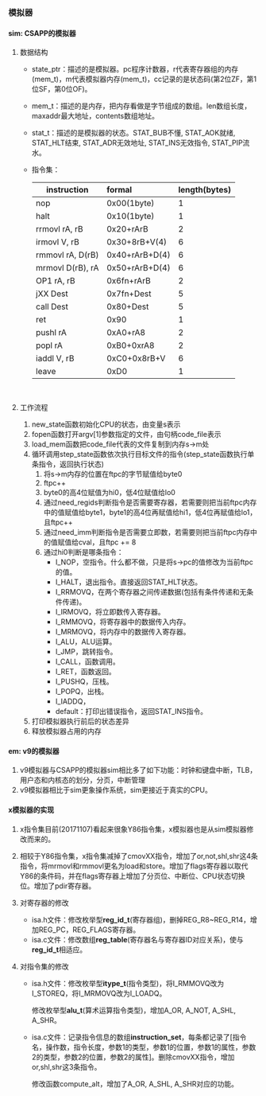 ### 模拟器

#### sim: CSAPP的模拟器

1. 数据结构

   * state_ptr：描述的是模拟器。pc程序计数器，r代表寄存器组的内存(mem_t)，m代表模拟器内存(mem_t)，cc记录的是状态码(第2位ZF，第1位SF，第0位OF)。

   * mem_t：描述的是内存，把内存看做是字节组成的数组。len数组长度，maxaddr最大地址，contents数组地址。

   * stat_t：描述的是模拟器的状态。STAT_BUB不懂, STAT_AOK就绪, STAT_HLT结束, STAT_ADR无效地址, STAT_INS无效指令, STAT_PIP流水。

   * 指令集：

     | instruction      | formal         | length(bytes) |
     | ---------------- | :------------- | ------------- |
     | nop              | 0x00(1byte)    | 1             |
     | halt             | 0x10(1byte)    | 1             |
     | rrmovl rA, rB    | 0x20+rArB      | 2             |
     | irmovl V, rB     | 0x30+8rB+V(4)  | 6             |
     | rmmovl rA, D(rB) | 0x40+rArB+D(4) | 6             |
     | mrmovl D(rB), rA | 0x50+rArB+D(4) | 6             |
     | OP1 rA, rB       | 0x6fn+rArB     | 2             |
     | jXX Dest         | 0x7fn+Dest     | 5             |
     | call Dest        | 0x80+Dest      | 5             |
     | ret              | 0x90           | 1             |
     | pushl rA         | 0xA0+rA8       | 2             |
     | popl rA          | 0xB0+0xrA8     | 2             |
     | iaddl V, rB      | 0xC0+0x8rB+V   | 6             |
     | leave            | 0xD0           | 1             |

     ​

2. 工作流程

   1. new_state函数初始化CPU的状态，由变量s表示
   2. fopen函数打开argv[1]参数指定的文件，由句柄code_file表示
   3. load_mem函数把code_file代表的文件复制到内存s->m处
   4. 循环调用step_state函数依次执行目标文件的指令(step_state函数执行单条指令，返回执行状态)
      1. 将s->m内存的位置在ftpc的字节赋值给byte0
      2. ftpc++
      3. byte0的高4位赋值为hi0，低4位赋值给lo0
      4. 通过need_regids判断指令是否需要寄存器，若需要则把当前ftpc内存中的值赋值给byte1，byte1的高4位再赋值给hi1，低4位再赋值给lo1， 且ftpc++
      5. 通过need_imm判断指令是否需要立即数，若需要则把当前ftpc内存中的值赋值给cval，且ftpc += 8
      6. 通过hi0判断是哪条指令：
         * I_NOP，空指令。什么都不做，只是将s->pc的值修改为当前ftpc的值。
         * I_HALT，退出指令。直接返回STAT_HLT状态。
         * I_RRMOVQ，在两个寄存器之间传递数据(包括有条件传递和无条件传递)。
         * I_IRMOVQ，将立即数传入寄存器。
         * I_RMMOVQ，将寄存器中的数据传入内存。
         * I_MRMOVQ，将内存中的数据传入寄存器。
         * I_ALU，ALU运算。
         * I_JMP，跳转指令。
         * I_CALL，函数调用。
         * I_RET，函数返回。
         * I_PUSHQ，压栈。
         * I_POPQ，出栈。
         * I_IADDQ，
         * default：打印出错误指令，返回STAT_INS指令。
   5. 打印模拟器执行前后的状态差异
   6. 释放模拟器占用的内存

#### em: v9的模拟器

1. v9模拟器与CSAPP的模拟器sim相比多了如下功能：时钟和键盘中断，TLB，用户态和内核态的划分，分页，中断管理
2. v9模拟器相比于sim更象操作系统，sim更接近于真实的CPU。

#### x模拟器的实现
1. x指令集目前(20171107)看起来很象Y86指令集，x模拟器也是从sim模拟器修改而来的。

2. 相较于Y86指令集，x指令集减掉了cmovXX指令，增加了or,not,shl,shr这4条指令，将mrmovl和rmmovl更名为load和store。增加了flags寄存器以取代Y86的条件码，并在flags寄存器上增加了分页位、中断位、CPU状态切换位。增加了pdir寄存器。

3. 对寄存器的修改

   * isa.h文件：修改枚举型**reg_id_t**(寄存器组)，删掉REG_R8~REG_R14，增加REG_PC，REG_FLAGS寄存器。
   * isa.c文件：修改数组**reg_table**(寄存器名与寄存器ID对应关系)，使与**reg_id_t**相适应。

4. 对指令集的修改

   * isa.h文件：修改枚举型**itype_t**(指令类型)，将I_RMMOVQ改为I_STOREQ，将I_MRMOVQ改为I_LOADQ。

     修改枚举型**alu_t**(算术运算指令类型)，增加A_OR, A_NOT, A_SHL, A_SHR。

   * isa.c文件：记录指令信息的数组**instruction_set**，每条都记录了[指令名，操作数，指令长度，参数1的类型，参数1的位置，参数1的属性，参数2的类型，参数2的位置，参数2的属性]。删除cmovXX指令，增加or,shl,shr这3条指令。

     修改函数compute_alt，增加了A_OR, A_SHL, A_SHR对应的功能。
